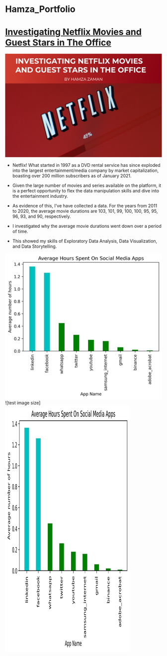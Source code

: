 # Hamza_Portfolio

# [Investigating Netflix Movies and Guest Stars in The Office](https://github.com/Hamza-Zaman/Hamza_Portfolio) 

![Netflix Project Cover](https://github.com/Hamza-Zaman/Hamza_Portfolio/blob/c5a377fd86a28c84d39d452c409184518eb8d09a/netflix_project_cover.png)

- Netflix! What started in 1997 as a DVD rental service has since exploded into the largest entertainment/media company by market capitalization, boasting over 200 million subscribers as of January 2021.

- Given the large number of movies and series available on the platform, it is a perfect opportunity to flex the data manipulation skills and dive into the entertainment industry.

- As evidence of this, I've have collected a data. For the years from 2011 to 2020, the average movie durations are 103, 101, 99, 100, 100, 95, 95, 96, 93, and 90, respectively.

- I investigated why the average movie durations went down over a period of time.

- This showed my skills of Exploratory Data Analysis, Data Visualization, and Data Storytelling.




![dfdf](https://github.com/Hamza-Zaman/Hamza_Portfolio/blob/main/my_screen_time_dashboard_analysis/plots/Average%20Hours%20Spent%20On%20Social%20Media%20Apps.jpeg)
![test image size]<img src="https://github.com/Hamza-Zaman/Hamza_Portfolio/blob/main/my_screen_time_dashboard_analysis/plots/Average%20Hours%20Spent%20On%20Social%20Media%20Apps.jpeg" width="400" height="790">
